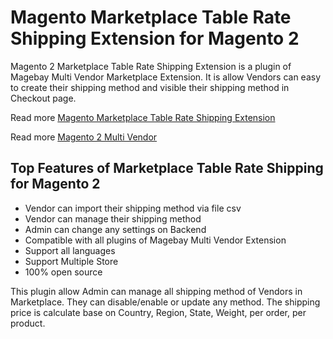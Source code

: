 # Magento Marketplace Table Rate Shipping Extension for Magento 2
Magento 2 Marketplace Table Rate Shipping Extension is a plugin of Magebay Multi Vendor Marketplace Extension. It is allow Vendors can easy to create their shipping method and visible their shipping method in Checkout page.

Read more [Magento Marketplace Table Rate Shipping Extension](https://www.magebay.com/magento-marketplace-table-rate-shipping)

Read more [Magento 2 Multi Vendor](https://www.magebay.com/magento-multi-vendor-marketplace-extension)

## Top Features of Marketplace Table Rate Shipping for Magento 2
- Vendor can import their shipping method via file csv
- Vendor can manage their shipping method
- Admin can change any settings on Backend
- Compatible with all plugins of Magebay Multi Vendor Extension
- Support all languages
- Support Multiple Store
- 100% open source

This plugin allow Admin can manage all shipping method of Vendors in Marketplace. They can disable/enable or update any method. The shipping price is calculate base on Country, Region, State, Weight, per order, per product.

